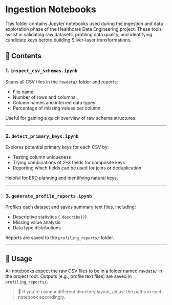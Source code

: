# Ingestion Notebooks

This folder contains Jupyter notebooks used during the ingestion and data exploration phase of the Healthcare Data Engineering project. These tools assist in validating raw datasets, profiling data quality, and identifying candidate keys before building Silver-layer transformations.

## 📁 Contents

### 1. `inspect_csv_schemas.ipynb`
Scans all CSV files in the `rawdata/` folder and reports:
- File name
- Number of rows and columns
- Column names and inferred data types
- Percentage of missing values per column

Useful for gaining a quick overview of raw schema structures.

---

### 2. `detect_primary_keys.ipynb`
Explores potential primary keys for each CSV by:
- Testing column uniqueness
- Trying combinations of 2–3 fields for composite keys
- Reporting which fields can be used for joins or deduplication

Helpful for ERD planning and identifying natural keys.

---

### 3. `generate_profile_reports.ipynb`
Profiles each dataset and saves summary text files, including:
- Descriptive statistics (`.describe()`)
- Missing value analysis
- Data type distributions

Reports are saved to the `profiling_reports/` folder.

---

## 🔧 Usage

All notebooks expect the raw CSV files to be in a folder named `rawdata/` in the project root. Outputs (e.g., profile text files) are saved in `profiling_reports/`.

> 📌 If you're using a different directory layout, adjust the paths in each notebook accordingly.


